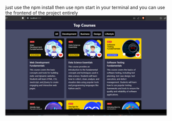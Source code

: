 just use the npm install
then use npm start in your terminal
and you can use the frontend of the project entirely
![alt text](image.png)